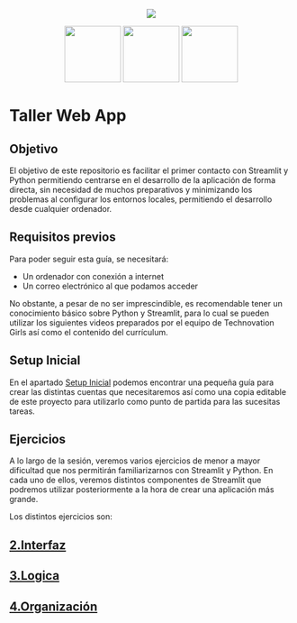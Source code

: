 
<p align="center" >
  <img src="https://powertocode.org/wp-content/uploads/2023/10/tg-girls-logo-2ba7f013defb45c388aa736343073910d3ea1c5738693a196c59693643d0ffc3-1-768x262.png" />
</p>
<p align="center" >
  <img src="https://upload.wikimedia.org/wikipedia/commons/thumb/c/c3/Python-logo-notext.svg/1200px-Python-logo-notext.svg.png" height="100" />
  <img src="https://docs.streamlit.io/logo.svg" height="100" /> 
  <img src="https://cdn.pixabay.com/photo/2022/01/30/13/33/github-6980894_640.png" height="100" />
</p>

# Taller Web App

## Objetivo

El objetivo de este repositorio es facilitar el primer contacto con Streamlit y Python permitiendo centrarse en el desarrollo de la aplicación de forma directa, sin necesidad de muchos preparativos y minimizando los problemas al configurar los entornos locales, permitiendo el desarrollo desde cualquier ordenador.

## Requisitos previos

Para poder seguir esta guía, se necesitará:

- Un ordenador con conexión a internet
- Un correo electrónico al que podamos acceder

No obstante, a pesar de no ser imprescindible, es recomendable tener un conocimiento básico sobre Python y Streamlit, para lo cual se pueden utilizar los siguientes videos preparados por el equipo de Technovation Girls así como el contenido del currículum.

## Setup Inicial

En el apartado [Setup Inicial](1.Setup) podemos encontrar una pequeña guía para crear las distintas cuentas que necesitaremos así como una copia editable de este proyecto para utilizarlo como punto de partida para las sucesitas tareas.

## Ejercicios

A lo largo de la sesión, veremos varios ejercicios de menor a mayor dificultad que nos permitirán familiarizarnos con Streamlit y Python. En cada uno de ellos, veremos distintos componentes de Streamlit que podremos utilizar posteriormente a la hora de crear una aplicación más grande.

Los distintos ejercicios son:

## [2.Interfaz](2.Interfaz)

## [3.Logica](3.Logica)

## [4.Organización](3.Organizacion)
